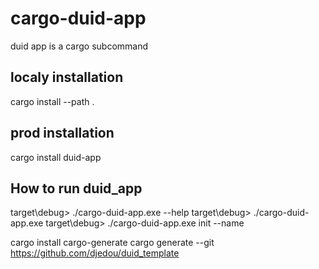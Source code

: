 # cargo-duid-app
duid app is a cargo subcommand 


## localy installation  
cargo install --path .

## prod installation
cargo install duid-app


## How to run duid_app  
target\debug> ./cargo-duid-app.exe --help
target\debug> ./cargo-duid-app.exe <COMMAND>
target\debug> ./cargo-duid-app.exe init --name <NAME>

cargo install cargo-generate
cargo generate --git https://github.com/djedou/duid_template